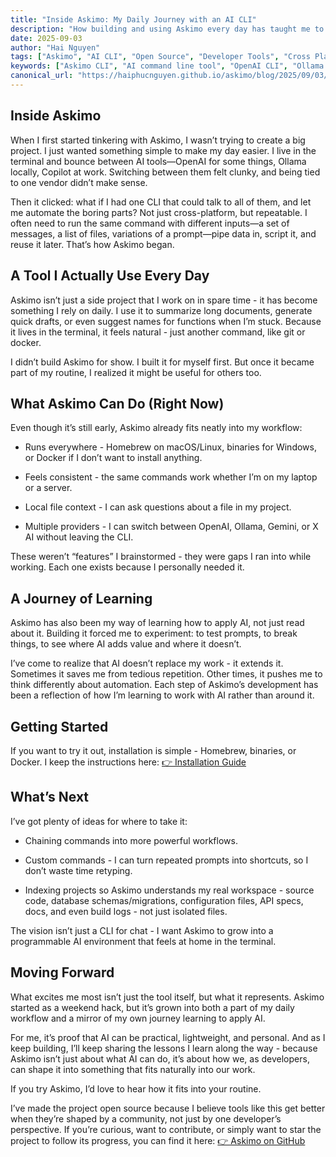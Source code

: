 ```yaml
---
title: "Inside Askimo: My Daily Journey with an AI CLI"
description: "How building and using Askimo every day has taught me to apply AI in real work - from custom commands to cross-platform workflows in the terminal."
date: 2025-09-03
author: "Hai Nguyen"
tags: ["Askimo", "AI CLI", "Open Source", "Developer Tools", "Cross Platform", "Productivity"]
keywords: ["Askimo CLI", "AI command line tool", "OpenAI CLI", "Ollama CLI", "cross platform AI tool", "AI automation terminal", "developer workflow AI"]
canonical_url: "https://haiphucnguyen.github.io/askimo/blog/2025/09/03/inside-askimo/"
---
```


## Inside Askimo

When I first started tinkering with Askimo, I wasn’t trying to create a big project. I just wanted something simple to make my day easier. I live in the terminal and bounce between AI tools—OpenAI for some things, Ollama locally, Copilot at work. Switching between them felt clunky, and being tied to one vendor didn’t make sense.

Then it clicked: what if I had one CLI that could talk to all of them, and let me automate the boring parts? Not just cross-platform, but repeatable. I often need to run the same command with different inputs—a set of messages, a list of files, variations of a prompt—pipe data in, script it, and reuse it later. That’s how Askimo began.

## A Tool I Actually Use Every Day

Askimo isn’t just a side project that I work on in spare time - it has become something I rely on daily. I use it to summarize long documents, generate quick drafts, or even suggest names for functions when I’m stuck. Because it lives in the terminal, it feels natural - just another command, like git or docker.

I didn’t build Askimo for show. I built it for myself first. But once it became part of my routine, I realized it might be useful for others too.

## What Askimo Can Do (Right Now)

Even though it’s still early, Askimo already fits neatly into my workflow:

* Runs everywhere - Homebrew on macOS/Linux, binaries for Windows, or Docker if I don’t want to install anything.

* Feels consistent - the same commands work whether I’m on my laptop or a server.

* Local file context - I can ask questions about a file in my project.

* Multiple providers - I can switch between OpenAI, Ollama, Gemini, or X AI without leaving the CLI.

These weren’t “features” I brainstormed - they were gaps I ran into while working. Each one exists because I personally needed it.

## A Journey of Learning

Askimo has also been my way of learning how to apply AI, not just read about it. Building it forced me to experiment: to test prompts, to break things, to see where AI adds value and where it doesn’t.

I’ve come to realize that AI doesn’t replace my work - it extends it. Sometimes it saves me from tedious repetition. Other times, it pushes me to think differently about automation. Each step of Askimo’s development has been a reflection of how I’m learning to work with AI rather than around it.

## Getting Started

If you want to try it out, installation is simple - Homebrew, binaries, or Docker. I keep the instructions here:
[👉 Installation Guide](/installation)

## What’s Next

I’ve got plenty of ideas for where to take it:

* Chaining commands into more powerful workflows.

* Custom commands - I can turn repeated prompts into shortcuts, so I don’t waste time retyping.

* Indexing projects so Askimo understands my real workspace - source code, database schemas/migrations, configuration files, API specs, docs, and even build logs - not just isolated files.

The vision isn’t just a CLI for chat - I want Askimo to grow into a programmable AI environment that feels at home in the terminal.

## Moving Forward

What excites me most isn’t just the tool itself, but what it represents. Askimo started as a weekend hack, but it’s grown into both a part of my daily workflow and a mirror of my own journey learning to apply AI.

For me, it’s proof that AI can be practical, lightweight, and personal. And as I keep building, I’ll keep sharing the lessons I learn along the way - because Askimo isn’t just about what AI can do, it’s about how we, as developers, can shape it into something that fits naturally into our work.

If you try Askimo, I’d love to hear how it fits into your routine.

I’ve made the project open source because I believe tools like this get better when they’re shaped by a community, not just by one developer’s perspective. If you’re curious, want to contribute, or simply want to star the project to follow its progress, you can find it here:
[👉 Askimo on GitHub](https://github.com/haiphucnguyen/askimo)